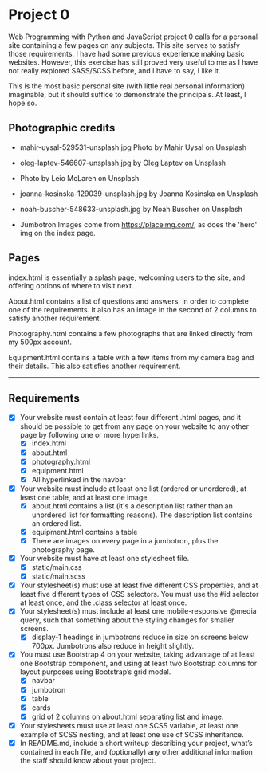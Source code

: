 # Project 0

Web Programming with Python and JavaScript project 0 calls for a personal site containing a few pages on any subjects. This site serves to satisfy those requirements. I have had some previous experience making basic websites.  However, this exercise has still proved very useful to me as I have not really explored SASS/SCSS before, and I have to say, I like it.

This is the most basic personal site (with little real personal information) imaginable, but it should suffice to demonstrate the principals. At least, I hope so.

## Photographic credits
- mahir-uysal-529531-unsplash.jpg Photo by Mahir Uysal on Unsplash
- oleg-laptev-546607-unsplash.jpg by Oleg Laptev on Unsplash
- Photo by Leio McLaren on Unsplash
- joanna-kosinska-129039-unsplash.jpg by Joanna Kosinska on Unsplash
- noah-buscher-548633-unsplash.jpg by Noah Buscher on Unsplash

- Jumbotron Images come from https://placeimg.com/, as does the 'hero' img on the index page.

## Pages
index.html is essentially a splash page, welcoming users to the site, and offering options of where to visit next.

About.html contains a list of questions and answers, in order to complete one of the requirements. It also has an image in the second of 2 columns to satisfy another requirement.

Photography.html contains a few photographs that are linked directly from my 500px account.

Equipment.html contains a table with a few items from my camera bag and their details. This also satisfies another requirement.

----
## Requirements

- [x] Your website must contain at least four different .html pages, and it should be possible to get from any page on your website to any other page by following one or more hyperlinks.
    - [x] index.html
    - [x] about.html
    - [x] photography.html
    - [x] equipment.html
    - [x] All hyperlinked in the navbar
- [x] Your website must include at least one list (ordered or unordered), at least one table, and at least one image.
    - [x] about.html contains a list (it's a description list rather than an unordered list for formatting reasons). The description list contains an ordered list.
    - [x] equipment.html contains a table
    - [x] There are images on every page in a jumbotron, plus the photography page.
- [x] Your website must have at least one stylesheet file.
    - [x] static/main.css
    - [x] static/main.scss
- [x] Your stylesheet(s) must use at least five different CSS properties, and at least five different types of CSS selectors. You must use the #id selector at least once, and the .class selector at least once.
- [x] Your stylesheet(s) must include at least one mobile-responsive @media query, such that something about the styling changes for smaller screens.
    - [x] display-1 headings in jumbotrons reduce in size on screens below 700px. Jumbotrons also reduce in height slightly.
- [x] You must use Bootstrap 4 on your website, taking advantage of at least one Bootstrap component, and using at least two Bootstrap columns for layout purposes using Bootstrap’s grid model.
    - [x] navbar
    - [x] jumbotron
    - [x] table
    - [x] cards
    - [x] grid of 2 columns on about.html separating list and image.
- [x] Your stylesheets must use at least one SCSS variable, at least one example of SCSS nesting, and at least one use of SCSS inheritance.
- [x] In README.md, include a short writeup describing your project, what’s contained in each file, and (optionally) any other additional information the staff should know about your project.